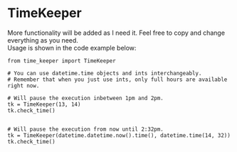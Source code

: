 # TimeKeeper
More functionality will be added as I need it. Feel free to copy and change everything as you need.  
Usage is shown in the code example below:

``` 
from time_keeper import TimeKeeper

# You can use datetime.time objects and ints interchangeably.
# Remember that when you just use ints, only full hours are available right now.

# Will pause the execution inbetween 1pm and 2pm.
tk = TimeKeeper(13, 14)
tk.check_time()


# Will pause the execution from now until 2:32pm.
tk = TimeKeeper(datetime.datetime.now().time(), datetime.time(14, 32))
tk.check_time()
```
